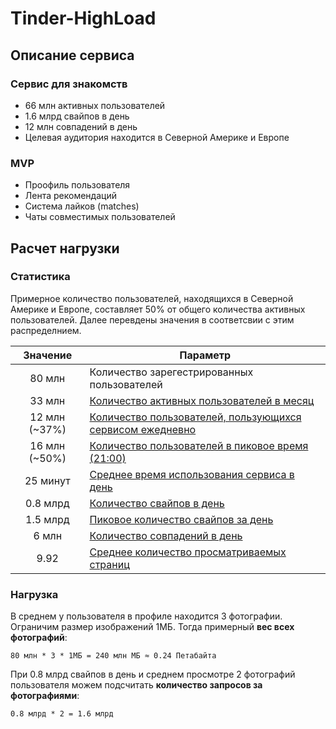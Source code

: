 # Tinder-HighLoad

## Описание сервиса

### Сервис для знакомств

* 66 млн активных пользователей
* 1.6 млрд свайпов в день
* 12 млн совпадений в день
* Целевая аудитория находится в Северной Америке и Европе


### MVP
* Проофиль пользователя
* Лента рекомендаций
* Система лайков (matches)
* Чаты совместимых пользователей


## Расчет нагрузки

### Статистика

Примерное количество пользователей, находящихся в Северной Америке и Европе, составляет 50% от общего количества активных пользователей. Далее перевдены значения в соответсвии с этим распределнием.

|Значение|Параметр|
| :-------------:  | -------------  |
|80 млн|Количество зарегестрированных пользователей|
|33 млн |[ Количество активных пользователей в месяц](https://www.reuters.com/article/us-match-group-results-idUSKBN2A22V1)|
|12 млн (~37%)|[ Количество пользователей, пользующихся сервисом ежедневно](https://www.businessofapps.com/data/tinder-statistics/)|
|16 млн (~50%)|[ Количество пользователей в пиковое время (21:00)](https://www.huffingtonpost.co.uk/entry/how-to-get-tinder-matches_n_56a78f4be4b0172c659422da)|
|25 минут|[ Среднее время использования сервиса в день](https://ogury.com/perspectives/research-and-insights/dater-analysis-the-habits-of-dating-app-users-around-the-world/)|
|0.8 млрд|[ Количество свайпов в день](https://www.businessofapps.com/data/tinder-statistics/)|
|1.5 млрд |[Пиковое количество свайпов за день](https://www.bbc.com/news/business-52743454)|
|6 млн|[ Количество совпадений в день](https://www.businessofapps.com/data/tinder-statistics/)|
|9.92|[ Среднее количество просматриваемых страниц](https://www.similarweb.com/website/tinder.com/)|


### Нагрузка

В среднем у пользователя в профиле находится 3 фотографии. Ограничим размер изображений 1МБ. Тогда примерный **вес всех фотографий**:

`80 млн * 3 * 1МБ = 240 млн МБ ≈ 0.24 Петабайта`

При 0.8 млрд свайпов в день и среднем просмотре 2 фотографий пользователя можем подсчитать **количество запросов за фотографиями**:

`0.8 млрд * 2 = 1.6 млрд`
